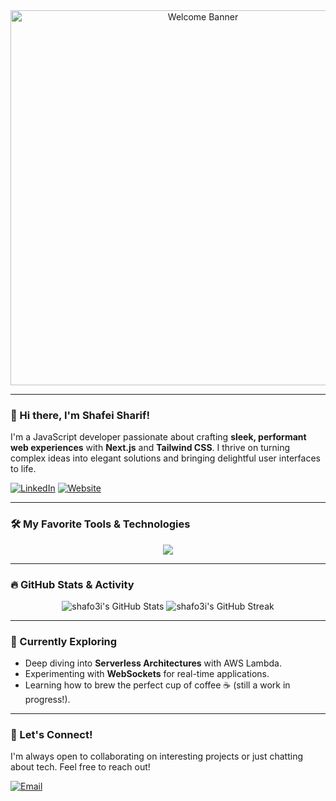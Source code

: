<div align="center">
  <img src="https://path-to-your-banner.gif" alt="Welcome Banner" width="600"/>
</div>

---

### 👋 Hi there, I'm Shafei Sharif!

I'm a JavaScript developer passionate about crafting **sleek, performant web experiences** with **Next.js** and **Tailwind CSS**. I thrive on turning complex ideas into elegant solutions and bringing delightful user interfaces to life.

<p align="left"> 
  <a href="https://linkedin.com/in/your-linkedin" target="_blank"><img src="https://img.shields.io/badge/-LinkedIn-0077B5?style=for-the-badge&logo=linkedin&logoColor=white" alt="LinkedIn"></a>
  <a href="https://dijango.com" target="_blank"><img src="https://img.shields.io/badge/My%20Website-FF5722?style=for-the-badge&logo=firefox&logoColor=white" alt="Website"></a>
</p>

---

### 🛠️ My Favorite Tools & Technologies

<p align="center">
  <a href="https://skillicons.dev">
    <img src="https://skillicons.dev/icons?i=js,ts,react,nextjs,tailwind,nodejs,graphql,mongodb,jest,git,docker,aws" />
  </a>
</p>

---

### 🔥 GitHub Stats & Activity

<p align="center">
  <img src="https://github-readme-stats.vercel.app/api?username=shafo3i&show_icons=true&theme=radical&hide_border=true&count_private=true" alt="shafo3i's GitHub Stats"/>
  <img src="https://github-readme-streak-stats.vercel.app/?user=shafo3i&theme=radical&hide_border=true" alt="shafo3i's GitHub Streak"/>
</p>

---

### 🔭 Currently Exploring

* Deep diving into **Serverless Architectures** with AWS Lambda.
* Experimenting with **WebSockets** for real-time applications.
* Learning how to brew the perfect cup of coffee ☕ (still a work in progress!).

---

### 💬 Let's Connect!

I'm always open to collaborating on interesting projects or just chatting about tech. Feel free to reach out!

<p align="left">
  <a href="mailto:your.email@example.com"><img src="https://img.shields.io/badge/Email-D14836?style=for-the-badge&logo=gmail&logoColor=white" alt="Email"></a>
</p>
